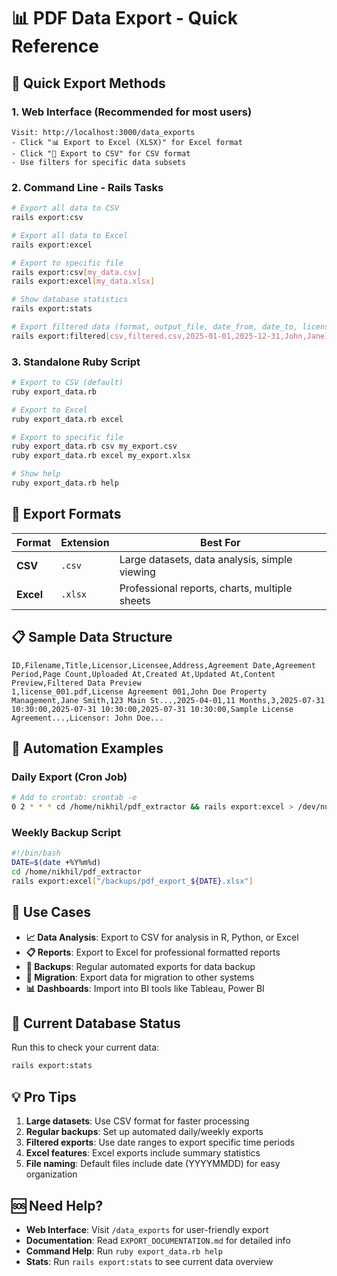 # 📊 PDF Data Export - Quick Reference

## 🚀 Quick Export Methods

### 1. Web Interface (Recommended for most users)
```
Visit: http://localhost:3000/data_exports
- Click "📊 Export to Excel (XLSX)" for Excel format
- Click "📄 Export to CSV" for CSV format
- Use filters for specific data subsets
```

### 2. Command Line - Rails Tasks
```bash
# Export all data to CSV
rails export:csv

# Export all data to Excel
rails export:excel

# Export to specific file
rails export:csv[my_data.csv]
rails export:excel[my_data.xlsx]

# Show database statistics
rails export:stats

# Export filtered data (format, output_file, date_from, date_to, licensor, licensee)
rails export:filtered[csv,filtered.csv,2025-01-01,2025-12-31,John,Jane]
```

### 3. Standalone Ruby Script
```bash
# Export to CSV (default)
ruby export_data.rb

# Export to Excel
ruby export_data.rb excel

# Export to specific file
ruby export_data.rb csv my_export.csv
ruby export_data.rb excel my_export.xlsx

# Show help
ruby export_data.rb help
```

## 📁 Export Formats

| Format | Extension | Best For |
|--------|-----------|----------|
| **CSV** | `.csv` | Large datasets, data analysis, simple viewing |
| **Excel** | `.xlsx` | Professional reports, charts, multiple sheets |

## 📋 Sample Data Structure

```csv
ID,Filename,Title,Licensor,Licensee,Address,Agreement Date,Agreement Period,Page Count,Uploaded At,Created At,Updated At,Content Preview,Filtered Data Preview
1,license_001.pdf,License Agreement 001,John Doe Property Management,Jane Smith,123 Main St...,2025-04-01,11 Months,3,2025-07-31 10:30:00,2025-07-31 10:30:00,2025-07-31 10:30:00,Sample License Agreement...,Licensor: John Doe...
```

## 🔧 Automation Examples

### Daily Export (Cron Job)
```bash
# Add to crontab: crontab -e
0 2 * * * cd /home/nikhil/pdf_extractor && rails export:excel > /dev/null 2>&1
```

### Weekly Backup Script
```bash
#!/bin/bash
DATE=$(date +%Y%m%d)
cd /home/nikhil/pdf_extractor
rails export:excel["/backups/pdf_export_${DATE}.xlsx"]
```

## 🎯 Use Cases

- **📈 Data Analysis**: Export to CSV for analysis in R, Python, or Excel
- **📋 Reports**: Export to Excel for professional formatted reports  
- **💾 Backups**: Regular automated exports for data backup
- **🔄 Migration**: Export data for migration to other systems
- **📊 Dashboards**: Import into BI tools like Tableau, Power BI

## 🚨 Current Database Status

Run this to check your current data:
```bash
rails export:stats
```

## 💡 Pro Tips

1. **Large datasets**: Use CSV format for faster processing
2. **Regular backups**: Set up automated daily/weekly exports
3. **Filtered exports**: Use date ranges to export specific time periods
4. **Excel features**: Excel exports include summary statistics
5. **File naming**: Default files include date (YYYYMMDD) for easy organization

## 🆘 Need Help?

- **Web Interface**: Visit `/data_exports` for user-friendly export
- **Documentation**: Read `EXPORT_DOCUMENTATION.md` for detailed info
- **Command Help**: Run `ruby export_data.rb help`
- **Stats**: Run `rails export:stats` to see current data overview
